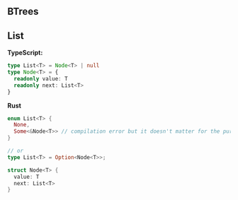## BTrees

## List

**TypeScript:**

```ts
type List<T> = Node<T> | null
type Node<T> = {
  readonly value: T
  readonly next: List<T>
}
```

**Rust**

```rust
enum List<T> {
  None,
  Some<&Node<T>> // compilation error but it doesn't matter for the purpose article.
}

// or
type List<T> = Option<Node<T>>;

struct Node<T> {
  value: T
  next: List<T>
}
```
